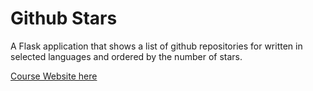 # Github Stars

A Flask application that shows a list of github repositories for written in selected languages and ordered by the number of stars.  

[Course Website here](https://www.learnpython.dev/)